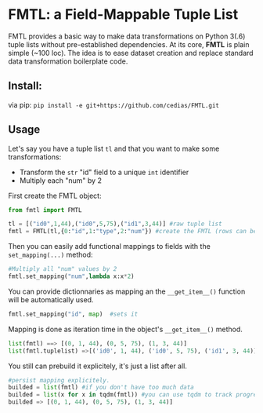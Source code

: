 # FMTL: a Field-Mappable Tuple List

FMTL provides a basic way to make data transformations on Python 3(.6) tuple lists without pre-established dependencies.
At its core, **FMTL** is plain simple (~100 loc). The idea is to ease dataset creation and replace standard data transformation boilerplate code. 

## Install:
via pip: `pip install -e git+https://github.com/cedias/FMTL.git`

## Usage

Let's say you have a tuple list `tl` and that you want to make some transformations:

- Transform the `str` "id" field to a unique `int` identifier
- Multiply each "num" by 2

First create the FMTL object:

```python
from fmtl import FMTL

tl = [("id0",1,44),("id0",5,75),("id1",3,44)] #raw tuple list
fmtl = FMTL(tl,{0:"id",1:"type",2:"num"}) #create the FMTL (rows can be a tuple or list)

```
Then you can easily add functional mappings to fields with the `set_mapping(...)` method:

```python
#Multiply all "num" values by 2
fmtl.set_mapping("num",lambda x:x*2)
```

You can provide dictionnaries as mapping an the `__get_item__()` function will be automatically used.
```python
fmtl.set_mapping("id", map)  #sets it
```
Mapping is done as iteration time in the object's `__get_item__()` method.

```python
list(fmtl) ==> [(0, 1, 44), (0, 5, 75), (1, 3, 44)] 
list(fmtl.tuplelist) =>[('id0', 1, 44), ('id0', 5, 75), ('id1', 3, 44)]
```

You still can prebuild it explicitely, it's just a list after all.
```python
#persist mapping explicitely.
builded = list(fmtl) #if you don't have too much data
builded = list(x for x in tqdm(fmtl)) #you can use tqdm to track progress if needed.
builded => [(0, 1, 44), (0, 5, 75), (1, 3, 44)] 
```
